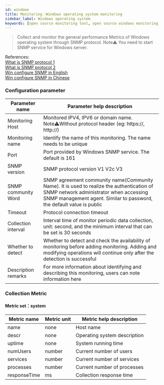 ```yaml
---
id: windows  
title: Monitoring：Windows operating system monitoring      
sidebar_label: Windows operating system       
keywords: [open source monitoring tool, open source windows monitoring tool, monitoring windows metrics]
---
```


> Collect and monitor the general performance Metrics of Windows operating system through SNMP protocol.
> Note⚠️ You need to start SNMP service for Windows server.  

References:      
[What is SNMP protocol 1](https://www.cnblogs.com/xdp-gacl/p/3978825.html)   
[What is SNMP protocol 2](https://www.auvik.com/franklyit/blog/network-basics-what-is-snmp/)     
[Win configure SNMP in English](https://docs.microsoft.com/en-us/troubleshoot/windows-server/networking/configure-snmp-service)     
[Win configure SNMP in Chinese](https://docs.microsoft.com/zh-cn/troubleshoot/windows-server/networking/configure-snmp-service)   

### Configuration parameter

| Parameter name      | Parameter help description |
| ----------- | ----------- |
| Monitoring Host     | Monitored IPV4, IPV6 or domain name. Note⚠️Without protocol header (eg: https://, http://) |
| Monitoring name     | Identify the name of this monitoring. The name needs to be unique |
| Port        | Port provided by Windows SNMP service. The default is 161 |
| SNMP version   | SNMP protocol version V1 V2c V3 |
| SNMP community Word | SNMP agreement community name(Community Name). It is used to realize the authentication of SNMP network administrator when accessing SNMP management agent. Similar to password, the default value is public |
| Timeout    | Protocol connection timeout |
| Collection interval   | Interval time of monitor periodic data collection, unit: second, and the minimum interval that can be set is 30 seconds |
| Whether to detect    | Whether to detect and check the availability of monitoring before adding monitoring. Adding and modifying operations will continue only after the detection is successful |
| Description remarks    | For more information about identifying and describing this monitoring, users can note information here |

### Collection Metric

#### Metric set：system

| Metric name      | Metric unit | Metric help description |
| ----------- | ----------- | ----------- |
| name          | none | Host name |
| descr         | none | Operating system description |
| uptime        | none | System running time |
| numUsers      | number | Current number of users |
| services      | number | Current number of services |
| processes     | number | Current number of processes |
| responseTime  | ms | Collection response time |
